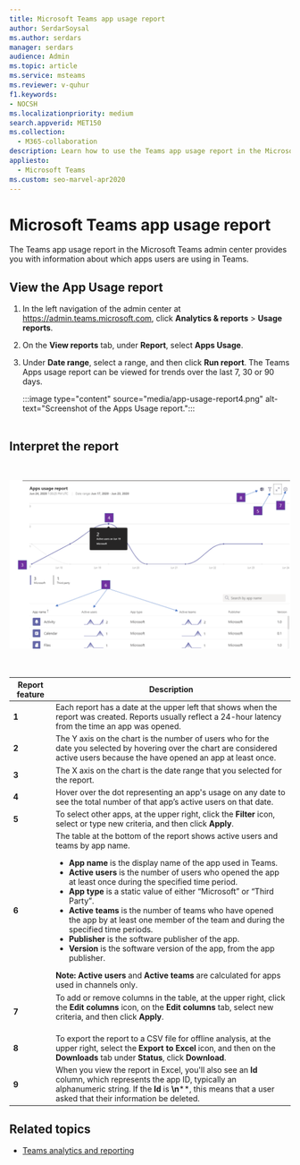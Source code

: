 ```yaml
---
title: Microsoft Teams app usage report
author: SerdarSoysal
ms.author: serdars
manager: serdars
audience: Admin
ms.topic: article
ms.service: msteams
ms.reviewer: v-quhur
f1.keywords:
- NOCSH
ms.localizationpriority: medium
search.appverid: MET150
ms.collection: 
  - M365-collaboration
description: Learn how to use the Teams app usage report in the Microsoft Teams admin center.
appliesto: 
  - Microsoft Teams
ms.custom: seo-marvel-apr2020
---
```


# Microsoft Teams app usage report

The Teams app usage report in the Microsoft Teams admin center provides you with information about which apps users are using in Teams.  

## View the App Usage report

1.  In the left navigation of the admin center at <https://admin.teams.microsoft.com>, click **Analytics & reports** > **Usage reports**. 
2.  On the **View reports** tab, under **Report**, select **Apps Usage**.

3.  Under **Date range**, select a range, and then click **Run report**. The Teams Apps usage report can be viewed for trends over the last 7, 30 or 90 days. 

      :::image type="content" source="media/app-usage-report4.png" alt-text="Screenshot of the Apps Usage report.":::<br><br>

## Interpret the report
<br>

![Screenshot of the Teams app usage report in the Teams admin center with callouts.](media/app-usage-report5.png "Screenshot of the Teams app usage report in the Teams admin center with callouts")<br><br><br>

|Report feature |Description  |
|--------|-------------|
|**1**   |Each report has a date at the upper left that shows when the report was created. Reports usually reflect a 24-hour latency from the time an app was opened.
|**2**   |The Y axis on the chart is the number of users who for the date you selected by hovering over the chart are considered active users because the have opened an app at least once.|
|**3**   |The X axis on the chart is the date range that you selected for the report.|
|**4**   |Hover over the dot representing an app's usage on any date to see the total number of that app’s active users on that date.|
|**5**   |To select other apps, at the upper right, click the **Filter** icon, select or type new criteria, and then click **Apply**.|
|**6**   |The table at the bottom of the report shows active users and teams by app name.<br><ul><li>**App name** is the display name of the app used in Teams.</li><li>**Active users** is the number of users who opened the app at least once during the specified time period.</li><li>**App type** is a static value of either “Microsoft” or “Third Party”.</li><li>**Active teams** is the number of teams who have opened the app by at least one member of the team and during the specified time periods.</li><li>**Publisher** is the software publisher of the app.</li><li>**Version** is the software version of the app, from the app publisher.</li></ul><b> Note:</b> **Active users** and **Active teams** are calculated for apps used in channels only.|
|**7**  |To add or remove columns in the table, at the upper right, click the **Edit columns** icon, on the **Edit columns** tab, select new criteria, and then click **Apply**.<br><br>|
|**8**  |To export the report to a CSV file for offline analysis, at the upper right, select the **Export to Excel** icon, and then on the **Downloads** tab under **Status**, click **Download**.|
|**9**   |When you view the report in Excel, you'll also see an **Id** column, which represents the app ID, typically an alphanumeric string. If the **Id** is **\n****, this means that a user asked that their information be deleted.|

## Related topics

- [Teams analytics and reporting](teams-reporting-reference.md)